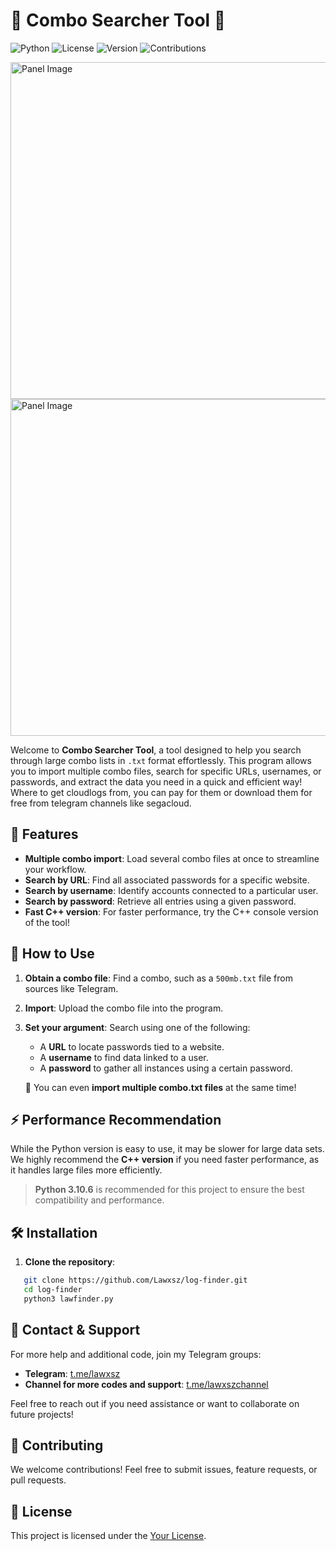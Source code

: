 # 🌟 Combo Searcher Tool 🌟

![Python](https://img.shields.io/badge/Python-3.10.6-blue.svg)
![License](https://img.shields.io/github/license/Lawxsz/log-finder.svg)
![Version](https://img.shields.io/badge/Version-1.1-green.svg)
![Contributions](https://img.shields.io/badge/Contributions-Welcome-brightgreen.svg)

<img title="Panel" src="https://i.imgur.com/IWvDmj3.png" alt="Panel Image" width="539">
<img title="Panel C++" src="https://i.imgur.com/Vyp9RFJ.png" alt="Panel Image" width="539">

Welcome to **Combo Searcher Tool**, a tool designed to help you search through large combo lists in `.txt` format effortlessly. This program allows you to import multiple combo files, search for specific URLs, usernames, or passwords, and extract the data you need in a quick and efficient way! Where to get cloudlogs from, you can pay for them or download them for free from telegram channels like segacloud.

## 🌟 Features
- **Multiple combo import**: Load several combo files at once to streamline your workflow.
- **Search by URL**: Find all associated passwords for a specific website.
- **Search by username**: Identify accounts connected to a particular user.
- **Search by password**: Retrieve all entries using a given password.
- **Fast C++ version**: For faster performance, try the C++ console version of the tool!

## 📜 How to Use
1. **Obtain a combo file**: Find a combo, such as a `500mb.txt` file from sources like Telegram.
2. **Import**: Upload the combo file into the program.
3. **Set your argument**: Search using one of the following:
   - A **URL** to locate passwords tied to a website.
   - A **username** to find data linked to a user.
   - A **password** to gather all instances using a certain password.

   🚀 You can even **import multiple combo.txt files** at the same time!

## ⚡️ Performance Recommendation
While the Python version is easy to use, it may be slower for large data sets. We highly recommend the **C++ version** if you need faster performance, as it handles large files more efficiently.

> **Python 3.10.6** is recommended for this project to ensure the best compatibility and performance.

## 🛠 Installation

1. **Clone the repository**:
```bash
   git clone https://github.com/Lawxsz/log-finder.git
   cd log-finder
   python3 lawfinder.py
```

## 💬 Contact & Support
For more help and additional code, join my Telegram groups:

- **Telegram**: [t.me/lawxsz](https://t.me/lawxsz)
- **Channel for more codes and support**: [t.me/lawxszchannel](https://t.me/lawxszchannel)

Feel free to reach out if you need assistance or want to collaborate on future projects!

## 🤝 Contributing
We welcome contributions! Feel free to submit issues, feature requests, or pull requests.

## 📄 License
This project is licensed under the [Your License](./LICENSE).
